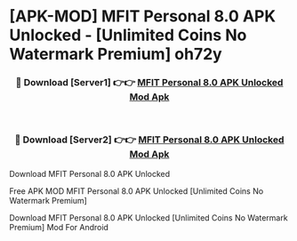 # [APK-MOD] MFIT Personal 8.0 APK Unlocked - [Unlimited Coins No Watermark Premium] oh72y



<div align="center">
<h3>🔴 Download [Server1] 👉👉 <a href="https://momento.my/?title=MFIT_Personal_8.0_APK_Unlocked">MFIT Personal 8.0 APK Unlocked Mod Apk</a></h3><br>

<h3>🔴 Download [Server2] 👉👉 <a href="https://momento.my/?title=MFIT_Personal_8.0_APK_Unlocked">MFIT Personal 8.0 APK Unlocked Mod Apk</a></h3>
</div>



Download MFIT Personal 8.0 APK Unlocked 

Free APK MOD MFIT Personal 8.0 APK Unlocked [Unlimited Coins No Watermark Premium]

Download MFIT Personal 8.0 APK Unlocked [Unlimited Coins No Watermark Premium] Mod For Android
